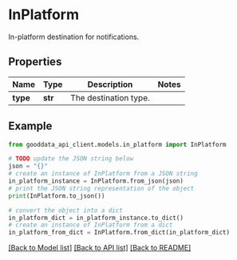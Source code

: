 # InPlatform

In-platform destination for notifications.

## Properties

Name | Type | Description | Notes
------------ | ------------- | ------------- | -------------
**type** | **str** | The destination type. | 

## Example

```python
from gooddata_api_client.models.in_platform import InPlatform

# TODO update the JSON string below
json = "{}"
# create an instance of InPlatform from a JSON string
in_platform_instance = InPlatform.from_json(json)
# print the JSON string representation of the object
print(InPlatform.to_json())

# convert the object into a dict
in_platform_dict = in_platform_instance.to_dict()
# create an instance of InPlatform from a dict
in_platform_from_dict = InPlatform.from_dict(in_platform_dict)
```
[[Back to Model list]](../README.md#documentation-for-models) [[Back to API list]](../README.md#documentation-for-api-endpoints) [[Back to README]](../README.md)



